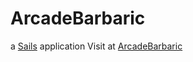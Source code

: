 # ArcadeBarbaric

a [Sails](http://sailsjs.org) application
Visit at [ArcadeBarbaric](https://arcadebarbaric.herokuapp.com/)
